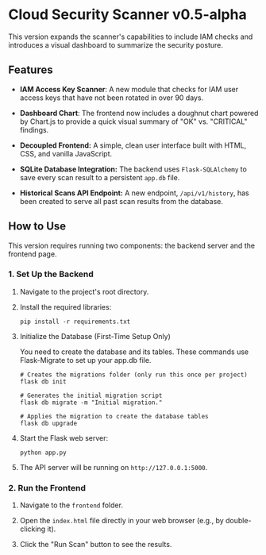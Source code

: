 # Cloud Security Scanner v0.5-alpha

This version expands the scanner's capabilities to include IAM checks and introduces a visual dashboard to summarize the security posture.

## Features

- **IAM Access Key Scanner**: A new module that checks for IAM user access keys that have not been rotated in over 90 days.

- **Dashboard Chart**: The frontend now includes a doughnut chart powered by Chart.js to provide a quick visual summary of "OK" vs. "CRITICAL" findings.

- **Decoupled Frontend:** A simple, clean user interface built with HTML, CSS, and vanilla JavaScript.

- **SQLite Database Integration:** The backend uses `Flask-SQLAlchemy` to save every scan result to a persistent `app.db` file.

- **Historical Scans API Endpoint:** A new endpoint, `/api/v1/history`, has been created to serve all past scan results from the database.

## How to Use

This version requires running two components: the backend server and the frontend page.

### 1. Set Up the Backend

1. Navigate to the project's root directory.

2. Install the required libraries:
   
   ```
   pip install -r requirements.txt
   ```

3. Initialize the Database (First-Time Setup Only)
   
   You need to create the database and its tables. These commands use Flask-Migrate to set up your app.db file.
   
   ```
   # Creates the migrations folder (only run this once per project)
   flask db init
   
   # Generates the initial migration script
   flask db migrate -m "Initial migration."
   
   # Applies the migration to create the database tables
   flask db upgrade
   ```

4. Start the Flask web server:
   
   ```
   python app.py
   ```

5. The API server will be running on `http://127.0.0.1:5000`.

### 2. Run the Frontend

1. Navigate to the `frontend` folder.

2. Open the `index.html` file directly in your web browser (e.g., by double-clicking it).

3. Click the "Run Scan" button to see the results.
